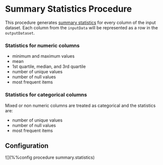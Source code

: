 # Summary Statistics Procedure

This procedure generates [summary statistics](https://en.wikipedia.org/wiki/Summary_statistics) 
for every column of the input dataset. Each column from the `inputData` 
will be represented as a row in the `outputDataset`.

### Statistics for numeric columns

* minimum and maximum values
* mean
* 1st quartile, median, and 3rd quartile
* number of unique values
* number of null values
* most frequent items

### Statistics for categorical columns

Mixed or non numeric columns are treated as categorical and the statistics are:

* number of unique values
* number of null values
* most frequent items

## Configuration

![](%%config procedure summary.statistics)


